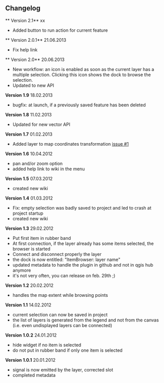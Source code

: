 ##  Changelog

** Version 2.1** xx

* Added button to run action for current feature

** Version 2.0.1** 21.06.2013

* Fix help link

** Version 2.0** 20.06.2013

* New workflow: an icon is enabled as soon as the current layer has a multiple selection. Clicking this icon shows the dock to browse the selection.
* Updated to new API

**Version 1.9** 18.02.2013

*  bugfix: at launch, if a previously saved feature has been deleted

**Version 1.8** 11.02.2013

* Updated for new vector API

**Version 1.7** 01.02.2013

* Added layer to map coordinates transformation [issue #1](https://github.com/3nids/itembrowser/issues/1)

**Version 1.6** 10.04.2012

* pan and/or zoom option
* added help link to wiki in the menu

**Version 1.5** 07.03.2012

* created new wiki

**Version 1.4** 01.03.2012

* Fix: empty selection was badly saved to project and led to crash at project startup
* created new wiki

**Version 1.3** 29.02.2012

* Put first item in rubber band
* At first connection, if the layer already has some items selected, the browser is started
* Connect and disconnect properly the layer
* the dock is now entitled: "ItemBrowser: layer name"
* updated metadata to handle the plugin in github and not in qgis hub anymore
* it's not very often, you can release on feb. 29th ;)

**Version 1.2** 20.02.2012

* handles the map extent while browsing points

**Version 1.1** 14.02.2012

* current selection can now be saved in project
* the list of layers is generated from the legend and not from the canvas (i.e. even undisplayed layers can be connected)

**Version 1.0.2** 24.01.2012

* hide widget if no item is selected
* do not put in rubber band if only one item is selected

**Version 1.0.1** 20.01.2012

* signal is now emitted by the layer, corrected slot
* completed metadata

